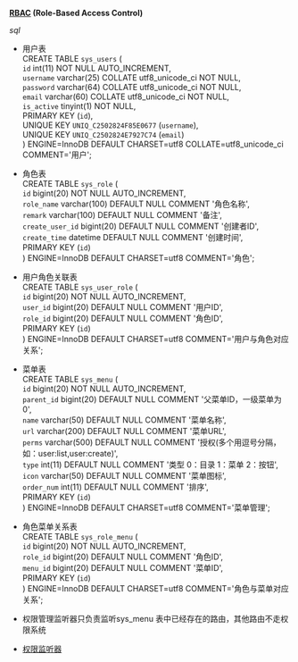**[RBAC](https://baike.baidu.com/item/RBAC/1328788?fr=aladdin) (Role-Based Access Control)**

*sql*

- 用户表  
CREATE TABLE `sys_users` (   
  `id` int(11) NOT NULL AUTO_INCREMENT,  
  `username` varchar(25) COLLATE utf8_unicode_ci NOT NULL,  
  `password` varchar(64) COLLATE utf8_unicode_ci NOT NULL,  
  `email` varchar(60) COLLATE utf8_unicode_ci NOT NULL,  
  `is_active` tinyint(1) NOT NULL,  
  PRIMARY KEY (`id`),  
  UNIQUE KEY `UNIQ_C2502824F85E0677` (`username`),  
  UNIQUE KEY `UNIQ_C2502824E7927C74` (`email`)  
) ENGINE=InnoDB DEFAULT CHARSET=utf8 COLLATE=utf8_unicode_ci COMMENT='用户';  

- 角色表  
CREATE TABLE `sys_role` (    
  `id` bigint(20) NOT NULL AUTO_INCREMENT,    
  `role_name` varchar(100) DEFAULT NULL COMMENT '角色名称',  
  `remark` varchar(100) DEFAULT NULL COMMENT '备注',  
  `create_user_id` bigint(20) DEFAULT NULL COMMENT '创建者ID',  
  `create_time` datetime DEFAULT NULL COMMENT '创建时间',  
  PRIMARY KEY (`id`)  
) ENGINE=InnoDB DEFAULT CHARSET=utf8 COMMENT='角色';  

- 用户角色关联表  
CREATE TABLE `sys_user_role` (  
  `id` bigint(20) NOT NULL AUTO_INCREMENT,  
  `user_id` bigint(20) DEFAULT NULL COMMENT '用户ID',  
  `role_id` bigint(20) DEFAULT NULL COMMENT '角色ID',  
  PRIMARY KEY (`id`)  
) ENGINE=InnoDB DEFAULT CHARSET=utf8 COMMENT='用户与角色对应关系';  

- 菜单表  
CREATE TABLE `sys_menu` (  
  `id` bigint(20) NOT NULL AUTO_INCREMENT,    
  `parent_id` bigint(20) DEFAULT NULL COMMENT '父菜单ID，一级菜单为0',  
  `name` varchar(50) DEFAULT NULL COMMENT '菜单名称',  
  `url` varchar(200) DEFAULT NULL COMMENT '菜单URL',  
  `perms` varchar(500) DEFAULT NULL COMMENT '授权(多个用逗号分隔，如：user:list,user:create)',  
  `type` int(11) DEFAULT NULL COMMENT '类型   0：目录   1：菜单   2：按钮',  
  `icon` varchar(50) DEFAULT NULL COMMENT '菜单图标',  
  `order_num` int(11) DEFAULT NULL COMMENT '排序',  
  PRIMARY KEY (`id`)   
) ENGINE=InnoDB DEFAULT CHARSET=utf8 COMMENT='菜单管理';  

- 角色菜单关系表  
CREATE TABLE `sys_role_menu` (  
  `id` bigint(20) NOT NULL AUTO_INCREMENT,  
  `role_id` bigint(20) DEFAULT NULL COMMENT '角色ID',  
  `menu_id` bigint(20) DEFAULT NULL COMMENT '菜单ID',  
  PRIMARY KEY (`id`)  
) ENGINE=InnoDB DEFAULT CHARSET=utf8 COMMENT='角色与菜单对应关系';  

- 权限管理监听器只负责监听sys_menu 表中已经存在的路由，其他路由不走权限系统
- [权限监听器](https://github.com/symfonyDeveloper/demiurge/blob/developer/src/Custom/AdminBundle/Listener/AuthListener.php)

